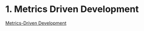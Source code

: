 # 1. Metrics Driven Development

[Metrics-Driven Development](https://sookocheff.com/post/mdd/mdd/)
